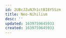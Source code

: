 ```yaml
---
id: 2UBcJZuNJh1ctBI8Y5Szm
title: Neo-Nihilism
desc: ''
updated: 1639759645933
created: 1639759645933
---
```


